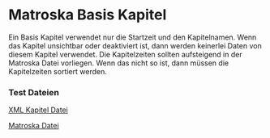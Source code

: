 # Matroska Basis Kapitel
Ein Basis Kapitel verwendet nur die Startzeit und den Kapitelnamen.
Wenn das Kapitel unsichtbar oder deaktiviert ist, dann werden keinerlei Daten von diesem Kapitel verwendet.
Die Kapitelzeiten sollten aufsteigend in der Matroska Datei vorliegen. Wenn das nicht so ist, dann müssen die Kapitelzeiten sortiert werden.

### Test Dateien
[XML Kapitel Datei](https://github.com/hubblec4/Matroska-Playback/blob/master/files/BasicChapters/BasicChapters.xml)

[Matroska Datei](https://github.com/hubblec4/Matroska-Playback/blob/master/files/BasicChapters/BasicChapters.mkv)